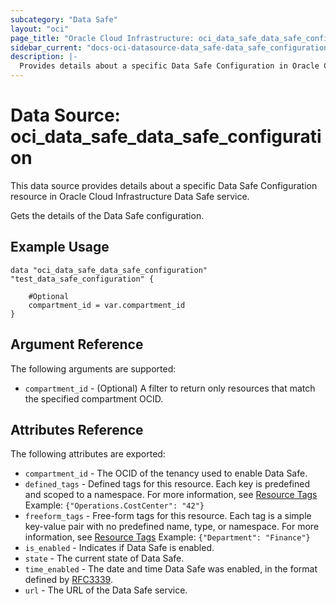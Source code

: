 ```yaml
---
subcategory: "Data Safe"
layout: "oci"
page_title: "Oracle Cloud Infrastructure: oci_data_safe_data_safe_configuration"
sidebar_current: "docs-oci-datasource-data_safe-data_safe_configuration"
description: |-
  Provides details about a specific Data Safe Configuration in Oracle Cloud Infrastructure Data Safe service
---
```


# Data Source: oci_data_safe_data_safe_configuration
This data source provides details about a specific Data Safe Configuration resource in Oracle Cloud Infrastructure Data Safe service.

Gets the details of the Data Safe configuration.

## Example Usage

```hcl
data "oci_data_safe_data_safe_configuration" "test_data_safe_configuration" {

	#Optional
	compartment_id = var.compartment_id
}
```

## Argument Reference

The following arguments are supported:

* `compartment_id` - (Optional) A filter to return only resources that match the specified compartment OCID.


## Attributes Reference

The following attributes are exported:

* `compartment_id` - The OCID of the tenancy used to enable Data Safe.
* `defined_tags` - Defined tags for this resource. Each key is predefined and scoped to a namespace. For more information, see [Resource Tags](https://docs.cloud.oracle.com/iaas/Content/General/Concepts/resourcetags.htm)  Example: `{"Operations.CostCenter": "42"}` 
* `freeform_tags` - Free-form tags for this resource. Each tag is a simple key-value pair with no predefined name, type, or namespace. For more information, see [Resource Tags](https://docs.cloud.oracle.com/iaas/Content/General/Concepts/resourcetags.htm)  Example: `{"Department": "Finance"}` 
* `is_enabled` - Indicates if Data Safe is enabled.
* `state` - The current state of Data Safe.
* `time_enabled` - The date and time Data Safe was enabled, in the format defined by [RFC3339](https://tools.ietf.org/html/rfc3339).
* `url` - The URL of the Data Safe service.


